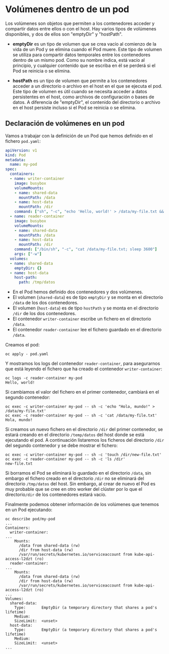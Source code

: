 # Volúmenes dentro de un pod

Los volúmenes son objetos que permiten a los contenedores acceder y compartir datos entre ellos o con el host. Hay varios tipos de volúmenes disponibles, y dos de ellos son "emptyDir" y "hostPath".

* **emptyDir** es un tipo de volumen que se crea vacío al comienzo de la vida de un Pod y se elimina cuando el Pod muere. Este tipo de volumen se utiliza para compartir datos temporales entre los contenedores dentro de un mismo pod. Como su nombre indica, está vacío al principio, y cualquier contenido que se escriba en él se perderá si el Pod se reinicia o se elimina.

* **hostPath** es un tipo de volumen que permite a los contenedores acceder a un directorio o archivo en el host en el que se ejecuta el pod. Este tipo de volumen es útil cuando se necesita acceder a datos persistentes en el host, como archivos de configuración o bases de datos. A diferencia de "emptyDir", el contenido del directorio o archivo en el host persiste incluso si el Pod se reinicia o se elimina.

## Declaración de volúmenes en un pod

Vamos a trabajar con la definición de un Pod que hemos definido en el fichero `pod.yaml`:

```yaml
apiVersion: v1
kind: Pod
metadata:
  name: my-pod
spec:
  containers:
  - name: writer-container
    image: busybox
    volumeMounts:
    - name: shared-data
      mountPath: /data
    - name: host-data
      mountPath: /dir
    command: ["sh", "-c", "echo 'Hello, world!' > /data/my-file.txt && sleep 3600"]
  - name: reader-container
    image: busybox
    volumeMounts:
    - name: shared-data
      mountPath: /data
    - name: host-data
      mountPath: /dir
    command: ["/bin/sh", "-c", "cat /data/my-file.txt; sleep 3600"]
    args: ["-w"]
  volumes:
  - name: shared-data
    emptyDir: {}
  - name: host-data
    host-path:
      path: /tmp/datos
```

* En el Pod hemos definido dos contenedores y dos volúmenes.
* El volumen (`shared-data`) es de tipo `emptyDir` y se monta en el directorio `/data` de los dos contenedores.
* El volumen (`host-data`) es de tipo `hostPath` y se monta en el directorio `/dir` de los dos contenedores.
* El contenedor `writer-container` escribe un fichero en el directorio `/data`.
* El contenedor `reader-container` lee el fichero guardado en el directorio `/data`.

Creamos el pod:

    oc apply - pod.yaml

Y mostramos los logs del contenedor `reader-container`, para asegurarnos que está leyendo el fichero que ha creado el contenedor `writer-container`:

    oc logs -c reader-container my-pod
    Hello, world!

Si cambiamos el valor del fichero en el primer contenedor, cambiará en el segundo contenedor:

    oc exec -c writer-container my-pod -- sh -c 'echo "Hola, mundo!" > /data/my-file.txt'
    oc exec -c reader-container my-pod -- sh -c 'cat /data/my-file.txt'
    Hola, mundo!

Si creamos un nuevo fichero en el directorio `/dir` del primer contenedor, se estará creando en el directorio `/temp/datos` del host donde se está ejecutando el pod. A continuación listaremos los ficheros del directorio `/dir` del segundo contenedor y se debe mostrar el fichero:

    oc exec -c writer-container my-pod -- sh -c 'touch /dir/new-file.txt'
    oc exec -c reader-container my-pod -- sh -c 'ls /dir'
    new-file.txt

Si borramos el Pod se eliminará lo guardado en el directorio `/data`, sin embargo el fichero creado en el directorio `/dir` no se eliminará del directorio `/tmp/datos` del host. Sin embargo, al crear de nuevo el Pod es muy probable que se cree en otro worker del clúster por lo que el directorio`/dir` de los contenedores estará vacío.

Finalmente podemos obtener información de los volúmenes que tenemos en un Pod ejecutando:

    oc describe pod/my-pod
    ...
    Containers:
      writer-container:
    ...
        Mounts:
          /data from shared-data (rw)
          /dir from host-data (rw)
          /var/run/secrets/kubernetes.io/serviceaccount from kube-api-access-l2dzt (ro)
      reader-container:
    ...
        Mounts:
          /data from shared-data (rw)
          /dir from host-data (rw)
          /var/run/secrets/kubernetes.io/serviceaccount from kube-api-access-l2dzt (ro)
    ...
    Volumes:
      shared-data:
        Type:       EmptyDir (a temporary directory that shares a pod's lifetime)
        Medium:     
        SizeLimit:  <unset>
      host-data:
        Type:       EmptyDir (a temporary directory that shares a pod's lifetime)
        Medium:     
        SizeLimit:  <unset>
    ...